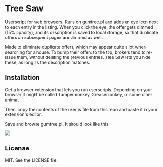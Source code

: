 # Tree Saw

Userscript for web browsers. Runs on gumtree.pl and adds an eye icon next to each entry in the listing. When you click the eye, the offer gets dimmed (15% opacity), and its description is saved to local storage, so that duplicate offers on subsequent pages are dimmed as well.

Made to eliminate duplicate offers, which may appear quite a lot when searching for a house. To bump their offers to the top, brokers tend to re-issue them, without deleting the previous entries. Tree Saw lets you hide these, as long as the description matches.

Installation
---

Get a browser extension that lets you run userscripts. Depending on your browser it might be called Tampermonkey, Greasemonkey, or some other animal.

Then, copy the contents of the user.js file from this repo and paste it in your extension's editor.

Save and browse gumtree.pl. It should look like this:

![](http://i.imgur.com/fSl5qH5.jpg)

License
---

MIT. See the LICENSE file.

